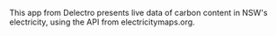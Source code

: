 This app from Delectro presents live data of carbon content in NSW's electricity, using the API from electricitymaps.org. 

